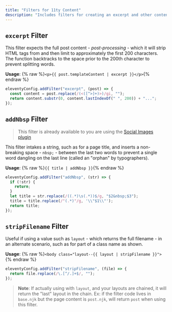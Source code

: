 ```yaml
---
title: "Filters for 11ty Content"
description: "Includes filters for creating an excerpt and other content enhancements."
---
```


## `excerpt` Filter

This filter expects the full post content - _post-processing_ - which it will strip HTML tags from and then limit to approximately the first 200 characters. The function backtracks to the space prior to the 200th character to prevent splitting words.

**Usage**: {% raw %}`<p>{{ post.templateContent | excerpt }}</p>`{% endraw %}

```js
eleventyConfig.addFilter("excerpt", (post) => {
  const content = post.replace(/(<([^>]+)>)/gi, "");
  return content.substr(0, content.lastIndexOf(" ", 200)) + "...";
});
```

## `addNbsp` Filter

> This filter is already available to you are using the [Social Images plugin](https://www.npmjs.com/package/@11tyrocks/eleventy-plugin-social-images)

This filter intakes a string, such as for a page title, and inserts a non-breaking space - `nbsp;` - between the last two words to prevent a single word dangling on the last line (called an "orphan" by typographers).

**Usage**: {% raw %}`{{ title | addNbsp }}`{% endraw %}

```js
eleventyConfig.addFilter("addNbsp", (str) => {
  if (!str) {
    return;
  }
  let title = str.replace(/((.*)\s(.*))$/g, "$2&nbsp;$3");
  title = title.replace(/"(.*)"/g, '\\"$1\\"');
  return title;
});
```

## `stripFilename` Filter

Useful if using a value such as `layout` - which returns the full filename - in an alternate scenario, such as for part of a class name as shown.

**Usage**: {% raw %}`<body class="layout--{{ layout | stripFilename }}">`{% endraw %}

```js
eleventyConfig.addFilter("stripFilename", (file) => {
  return file.replace(/\.[^/.]+$/, "");
});
```

> **Note**: If actually using with `layout`, and your layouts are chained, it will return the "last" layout in the chain. Ex: if the filter code lives in `base.njk` but the page content is `post.njk`, will return `post` when using this filter.
